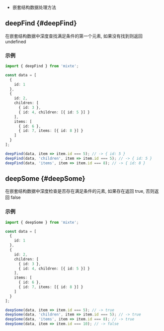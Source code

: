 - 嵌套结构数据处理方法

## deepFind {#deepFind}

在嵌套结构数据中深度查找满足条件的第一个元素, 如果没有找到则返回 undefined

### 示例

```ts twoslash
import { deepFind } from 'mixte';

const data = [
  {
    id: 1
  },
  {
    id: 2,
    children: [
      { id: 3 },
      { id: 4, children: [{ id: 5 }] }
    ],
    items: [
      { id: 6 },
      { id: 7, items: [{ id: 8 }] }
    ]
  }
];

deepFind(data, item => item.id === 5); // -> { id: 5 }
deepFind(data, 'children', item => item.id === 5); // -> { id: 5 }
deepFind(data, 'items', item => item.id === 8); // -> { id: 8 }
```

## deepSome {#deepSome}

在嵌套结构数据中深度检查是否存在满足条件的元素, 如果存在返回 true, 否则返回 false

### 示例

```ts twoslash
import { deepSome } from 'mixte';

const data = [
  {
    id: 1
  },
  {
    id: 2,
    children: [
      { id: 3 },
      { id: 4, children: [{ id: 5 }] }
    ],
    items: [
      { id: 6 },
      { id: 7, items: [{ id: 8 }] }
    ]
  }
];

deepSome(data, item => item.id === 5); // -> true
deepSome(data, 'children', item => item.id === 5); // -> true
deepSome(data, 'items', item => item.id === 8); // -> true
deepSome(data, item => item.id === 10); // -> false
```
